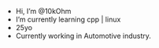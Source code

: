 - Hi, I’m @10kOhm
- I’m currently learning cpp | linux
- 25yo
- Currently working in Automotive industry.
